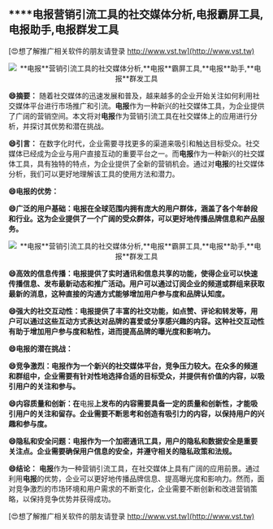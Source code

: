 ## ****电报**营销引流工具的社交媒体分析,**电报**霸屏工具,**电报**助手,**电报**群发工具**

[😍想了解推广相关软件的朋友请登录 http://www.vst.tw](http://www.vst.tw)

 <center><img src="https://vst.tw/MP4/tuiguang/png/1.png" alt="**电报**营销引流工具的社交媒体分析,**电报**霸屏工具,**电报**助手,**电报**群发工具"></center>

**😄摘要：**
随着社交媒体的迅速发展和普及，越来越多的企业开始关注如何利用社交媒体平台进行市场推广和引流。**电报**作为一种新兴的社交媒体工具，为企业提供了广阔的营销空间。本文将对**电报**作为营销引流工具在社交媒体上的应用进行分析，并探讨其优势和潜在挑战。

**😄引言：**
在数字化时代，企业需要寻找更多的渠道来吸引和触达目标受众。社交媒体已经成为企业与用户直接互动的重要平台之一。而**电报**作为一种新兴的社交媒体工具，具有独特的特点，为企业提供了全新的营销机会。通过对**电报**的社交媒体分析，我们可以更好地理解该工具的使用方法和潜力。

**😄**电报**的优势：**

**😄广泛的用户基础：**电报**在全球范围内拥有庞大的用户群体，涵盖了各个年龄段和行业。这为企业提供了一个广阔的受众群体，可以更好地传播品牌信息和产品服务。**

 <center><img src="https://vst.tw/MP4/tuiguang/png/2.png" alt="**电报**营销引流工具的社交媒体分析,**电报**霸屏工具,**电报**助手,**电报**群发工具"></center>

**😄高效的信息传播：**电报**提供了实时通讯和信息共享的功能，使得企业可以快速传播信息、发布最新动态和推广活动。用户可以通过订阅企业的频道或群组来获取最新的消息，这种直接的沟通方式能够增加用户参与度和品牌认知度。**

**😄强大的社交互动性：**电报**提供了丰富的社交功能，如点赞、评论和转发等，用户可以通过这些互动方式表达对品牌的喜爱或分享感兴趣的内容。这种社交互动性有助于增加用户参与度和粘性，进而提高品牌的曝光度和影响力。**

**😄**电报**的潜在挑战：**

**😄竞争激烈：**电报**作为一个新兴的社交媒体平台，竞争压力较大。在众多的频道和群组中，企业需要有针对性地选择合适的目标受众，并提供有价值的内容，以吸引用户的关注和参与。**

**😄内容质量和创新：在**电报**上发布的内容需要具备一定的质量和创新性，才能吸引用户的关注和留存。企业需要不断思考和创造有吸引力的内容，以保持用户的兴趣和参与度。**

**😄隐私和安全问题：**电报**作为一个加密通讯工具，用户的隐私和数据安全是重要关注点。企业需要确保用户信息的安全，并遵守相关的隐私政策和法规。**

**😄结论：**
**电报**作为一种营销引流工具，在社交媒体上具有广阔的应用前景。通过利用**电报**的优势，企业可以更好地传播品牌信息、提高曝光度和影响力。然而，面对竞争激烈的市场环境和用户需求的不断变化，企业需要不断创新和改进营销策略，以保持竞争优势并获得成功。

[😍想了解推广相关软件的朋友请登录 http://www.vst.tw](http://www.vst.tw)



